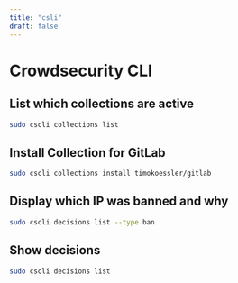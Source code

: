 ```yaml
---
title: "csli"
draft: false
---
```


# Crowdsecurity CLI

## List which collections are active

```bash
sudo cscli collections list
```

## Install Collection for GitLab

```bash
sudo cscli collections install timokoessler/gitlab
```

## Display which IP was banned and why

```bash
sudo cscli decisions list --type ban
```

## Show decisions

```bash
sudo cscli decisions list
```
